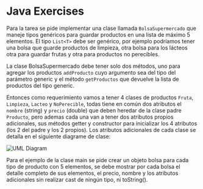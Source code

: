 # Java Exercises

Para la tarea se pide implementar una clase llamada ```BolsaSupermercado``` que maneje tipos genéricos para guardar productos en una lista de máximo 5 elementos. El tipo ```List<T>``` debe ser genérico, por ejemplo podríamos tener una bolsa que guarde productos de limpieza, otra bolsa para los lácteos otra para guardar frutas y otra para productos no perecibles.

La clase BolsaSupermercado debe tener solo dos métodos, uno para agregar los productos ```addProducto``` cuyo argumento sea del tipo del parámetro generic y el método ```getProductos``` que devuelve la lista de productos del tipo generic.

Entonces como requerimiento vamos a tener 4 clases de productos ```Fruta```, ```Limpieza```, ```Lacteo``` y ```NoPerecible```, todas tiene en común dos atributos el ```nombre``` (string) y ```precio``` (double) que deben heredar de la clase padre ```Producto```, pero ademas cada una van a tener dos atributos propios adicionales, sus métodos getter y constructor para inicializar los 4 atributos (los 2 del padre y los 2 propios). Los atributos adicionales de cada clase se detalla en el siguiente diagrame de clase:

<img src="https://img-c.udemycdn.com/redactor/raw/assignment/2021-08-28_19-22-17-e3ac1ad3a71ccbc424a6186f381a637d.png" alt="UML Diagram">

Para el ejemplo de la clase main se  pide crear un objeto bolsa para cada tipo de producto con 5 elementos, se debe mostrar por cada bolsa el detalle completo de sus elementos, el precio, nombre y los atributos adicionales sin realizar cast de ningún tipo, ni toString().